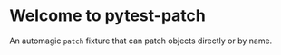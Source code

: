 # Welcome to pytest-patch

An automagic `patch` fixture that can patch objects directly or by name.
